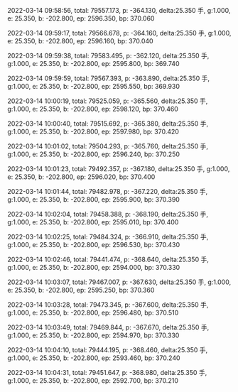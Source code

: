 2022-03-14 09:58:56, total: 79557.173, p: -364.130, delta:25.350 手, g:1.000, e: 25.350, b: -202.800, ep: 2596.350, bp: 370.060

2022-03-14 09:59:17, total: 79566.678, p: -364.160, delta:25.350 手, g:1.000, e: 25.350, b: -202.800, ep: 2596.160, bp: 370.040

2022-03-14 09:59:38, total: 79583.495, p: -362.120, delta:25.350 手, g:1.000, e: 25.350, b: -202.800, ep: 2595.800, bp: 369.740

2022-03-14 09:59:59, total: 79567.393, p: -363.890, delta:25.350 手, g:1.000, e: 25.350, b: -202.800, ep: 2595.550, bp: 369.930

2022-03-14 10:00:19, total: 79525.059, p: -365.560, delta:25.350 手, g:1.000, e: 25.350, b: -202.800, ep: 2598.120, bp: 370.460

2022-03-14 10:00:40, total: 79515.692, p: -365.380, delta:25.350 手, g:1.000, e: 25.350, b: -202.800, ep: 2597.980, bp: 370.420

2022-03-14 10:01:02, total: 79504.293, p: -365.760, delta:25.350 手, g:1.000, e: 25.350, b: -202.800, ep: 2596.240, bp: 370.250

2022-03-14 10:01:23, total: 79492.357, p: -367.180, delta:25.350 手, g:1.000, e: 25.350, b: -202.800, ep: 2596.020, bp: 370.400

2022-03-14 10:01:44, total: 79482.978, p: -367.220, delta:25.350 手, g:1.000, e: 25.350, b: -202.800, ep: 2595.900, bp: 370.390

2022-03-14 10:02:04, total: 79458.388, p: -368.190, delta:25.350 手, g:1.000, e: 25.350, b: -202.800, ep: 2595.010, bp: 370.400

2022-03-14 10:02:25, total: 79484.324, p: -366.910, delta:25.350 手, g:1.000, e: 25.350, b: -202.800, ep: 2596.530, bp: 370.430

2022-03-14 10:02:46, total: 79441.474, p: -368.640, delta:25.350 手, g:1.000, e: 25.350, b: -202.800, ep: 2594.000, bp: 370.330

2022-03-14 10:03:07, total: 79467.007, p: -367.630, delta:25.350 手, g:1.000, e: 25.350, b: -202.800, ep: 2595.250, bp: 370.360

2022-03-14 10:03:28, total: 79473.345, p: -367.600, delta:25.350 手, g:1.000, e: 25.350, b: -202.800, ep: 2596.480, bp: 370.510

2022-03-14 10:03:49, total: 79469.844, p: -367.670, delta:25.350 手, g:1.000, e: 25.350, b: -202.800, ep: 2594.970, bp: 370.330

2022-03-14 10:04:10, total: 79444.195, p: -368.460, delta:25.350 手, g:1.000, e: 25.350, b: -202.800, ep: 2593.460, bp: 370.240

2022-03-14 10:04:31, total: 79451.647, p: -368.980, delta:25.350 手, g:1.000, e: 25.350, b: -202.800, ep: 2592.700, bp: 370.210